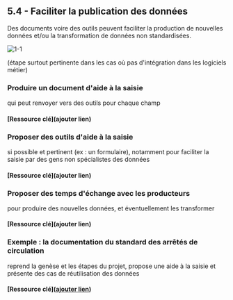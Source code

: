 ## 5.4 - Faciliter la publication des données 

Des documents voire des outils peuvent faciliter la production de nouvelles données et/ou la transformation de données non standardisées. 

![1-1](/images/algo/1-1.png)


(étape surtout pertinente dans les cas où pas d'intégration dans les logiciels métier) 

### Produire un document d'aide à la saisie 

qui peut renvoyer vers des outils pour chaque champ  

#### [Ressource clé](ajouter lien)

### Proposer des outils d'aide à la saisie      

si possible et pertinent (ex : un formulaire), notamment pour faciliter la saisie par des gens non spécialistes des données 

#### [Ressource clé](ajouter lien)

### Proposer des temps d'échange avec les producteurs     

pour produire des nouvelles données, et éventuellement les transformer 

#### [Ressource clé](ajouter lien)

### Exemple : la documentation du standard des arrêtés de circulation      

reprend la genèse et les étapes du projet, propose une aide à la saisie et présente des cas de réutilisation des données 

#### [Ressource clé]([ajouter lien](https://opendatafrance.gitbook.io/fablog/espace-arretes/guide-de-reference))
